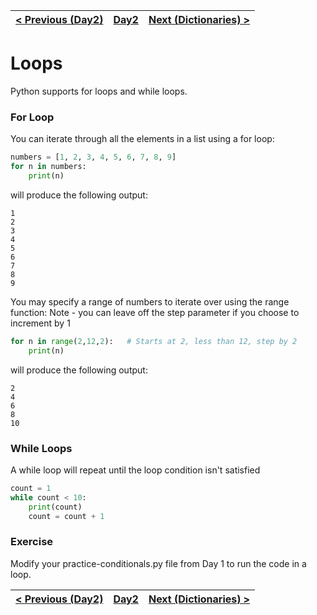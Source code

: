 |[< Previous (Day2)](../README.md) | [Day2](../README.md)| [Next (Dictionaries) >](Dictionaries.md) |
|----|----|----|
# Loops

Python supports for loops and while loops.

### For Loop
You can iterate through all the elements in a list using a for loop:

```python
numbers = [1, 2, 3, 4, 5, 6, 7, 8, 9]
for n in numbers:
    print(n)
```
will produce the following output:
```
1
2
3
4
5
6
7
8
9
```

You may specify a range of numbers to iterate over using the range function:
Note - you can leave off the step parameter if you choose to increment by 1

```python
for n in range(2,12,2):   # Starts at 2, less than 12, step by 2
    print(n)
```
will produce the following output:
```
2
4
6
8
10
```

### While Loops

A while loop will repeat until the loop condition isn't satisfied

```python
count = 1
while count < 10:
    print(count)
    count = count + 1
```

### Exercise

Modify your practice-conditionals.py file from Day 1 to run the code in a loop.


|[< Previous (Day2)](../README.md) | [Day2](../README.md)| [Next (Dictionaries) >](Dictionaries.md) |
|----|----|----|